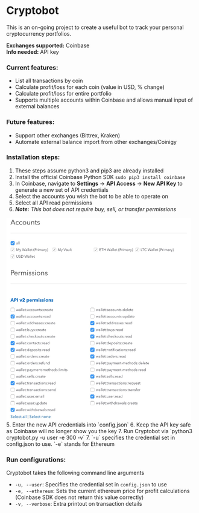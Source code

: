 # Cryptobot
This is an on-going project to create a useful bot to track your personal cryptocurrency portfolios.

**Exchanges supported:** Coinbase  
**Info needed:** API key 

### Current features:
- List all transactions by coin
- Calculate profit/loss for each coin (value in USD, % change)
- Calculate profit/loss for entire portfolio
- Supports multiple accounts within Coinbase and allows manual input of external balances

### Future features:
- Support other exchanges (Bittrex, Kraken)
- Automate external balance import from other exchanges/Coinigy

### Installation steps:
1. These steps assume python3 and pip3 are already installed
3. Install the official Coinbase Python SDK `sudo pip3 install coinbase`
3. In Coinbase, navigate to **Settings** -> **API Access** -> **New API Key** to generate a new set of API credentials
4. Select the accounts you wish the bot to be able to operate on
5. Select all API read permissions
6. ***Note:** This bot does not require buy, sell, or transfer permissions*
<img src="https://raw.githubusercontent.com/kwkevinlin/Cryptobot/master/images/coinbase_permissions.jpg" height="536" width="490">
5. Enter the new API credentials into `config.json`
6. Keep the API key safe as Coinbase will no longer show you the key
7. Run Cryptobot via `python3 cryptobot.py -u user -e 300 -v`
7. `-u` specifies the credential set in config.json to use. `-e` stands for Ethereum

### Run configurations:
Cryptobot takes the following command line arguments
- `-u, --user`: Specifies the credential set in `config.json` to use
- `-e, --ethereum`: Sets the current ethereum price for profit calculations (Coinbase SDK does not return this value correctly)
- `-v, --verbose`: Extra printout on transaction details
